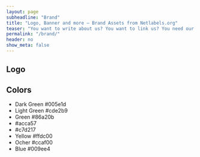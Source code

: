 ```yaml
---
layout: page
subheadline: "Brand"
title: "Logo, Banner and more – Brand Assets from Netlabels.org"
teaser: "You want to write about us? You want to link us? You need our logo? We got you covered with our brand assets"
permalink: "/brand/"
header: no
show_meta: false
---
```



## Logo



## Colors

- Dark Green #005e1d
- Light Green #cde2b9
- Green #86a20b
- #acca57
- #c7d217
- Yellow #ffdc00
- Ocher #ccaf00
- Blue #009ee4
